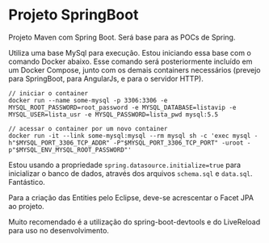 # Projeto SpringBoot
Projeto Maven com Spring Boot. Será base para as POCs de Spring. 

Utiliza uma base MySql para execução. Estou iniciando essa base com o comando Docker abaixo. Esse comando será posteriormente incluído em um Docker Compose, junto com os demais containers necessários (prevejo para SpringBoot, para AngularJs, e para o servidor HTTP).
```
// iniciar o container
docker run --name some-mysql -p 3306:3306 -e MYSQL_ROOT_PASSWORD=root_password -e MYSQL_DATABASE=listavip -e MYSQL_USER=lista_usr -e MYSQL_PASSWORD=lista_pwd mysql:5.5

// acessar o container por um novo container
docker run -it --link some-mysql:mysql --rm mysql sh -c 'exec mysql -h"$MYSQL_PORT_3306_TCP_ADDR" -P"$MYSQL_PORT_3306_TCP_PORT" -uroot -p"$MYSQL_ENV_MYSQL_ROOT_PASSWORD"'
```

Estou usando a propriedade ```spring.datasource.initialize=true``` para inicializar o banco de dados, através dos arquivos ```schema.sql``` e ```data.sql```. Fantástico.

Para a criação das Entities pelo Eclipse, deve-se acrescentar o Facet JPA ao projeto.

Muito recomendado é a utilização do spring-boot-devtools e do LiveReload para uso no desenvolvimento.



